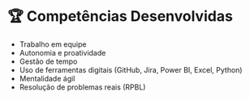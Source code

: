 # 🏆 Competências Desenvolvidas

- Trabalho em equipe
- Autonomia e proatividade
- Gestão de tempo
- Uso de ferramentas digitais (GitHub, Jira, Power BI, Excel, Python)
- Mentalidade ágil
- Resolução de problemas reais (RPBL)
